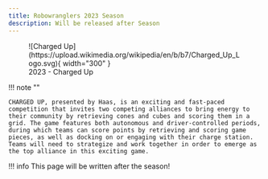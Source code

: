 ```yaml
---
title: Robowranglers 2023 Season
description: Will be released after Season
---
```

<figure markdown>
  ![Charged Up](https://upload.wikimedia.org/wikipedia/en/b/b7/Charged_Up_Logo.svg){ width="300" }
  <figcaption>2023 - Charged Up</figcaption>
</figure>

!!! note ""

    CHARGED UP, presented by Haas, is an exciting and fast-paced competition that invites two competing alliances to bring energy to their community by retrieving cones and cubes and scoring them in a grid. The game features both autonomous and driver-controlled periods, during which teams can score points by retrieving and scoring game pieces, as well as docking on or engaging with their charge station. Teams will need to strategize and work together in order to emerge as the top alliance in this exciting game.

!!! info
    This page will be written after the season!